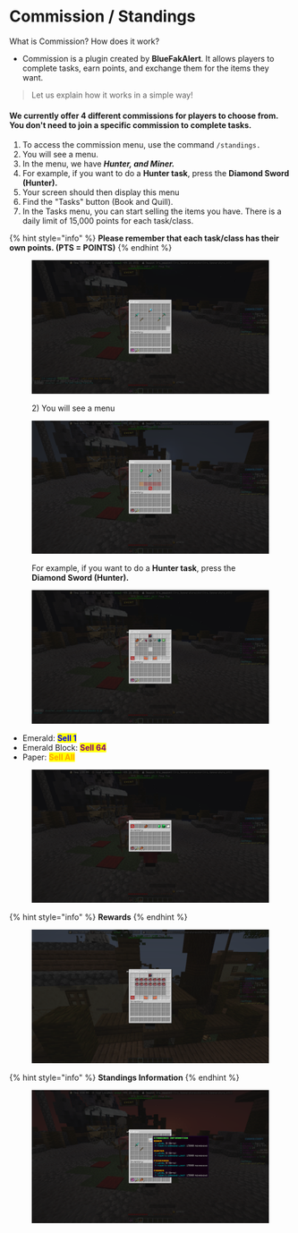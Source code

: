 # Commission / Standings

What is Commission? How does it work?

* Commission is a plugin created by **BlueFakAlert**. It allows players to complete tasks, earn points, and exchange them for the items they want.

> Let us explain how it works in a simple way!

#### We currently offer 4 different commissions for players to choose from. You don't need to join a specific commission to complete tasks.

1. To access the commission menu, use the command `/standings.`
2. You will see a menu.
3. In the menu, we have _**Hunter, and Miner.**_
4. For example, if you want to do a **Hunter task**, press the **Diamond Sword (Hunter).**
5. Your screen should then display this menu&#x20;
6. Find the "Tasks" button (Book and Quill).
7. In the Tasks menu, you can start selling the items you have. There is a daily limit of 15,000 points for each task/class.

{% hint style="info" %}
**Please remember that each task/class has their own points. (PTS = POINTS)**
{% endhint %}

<figure><img src="../../.gitbook/assets/2024-09-07_17.42.44.png" alt=""><figcaption><p>2) You will see a menu</p></figcaption></figure>

<figure><img src="../../.gitbook/assets/2024-09-07_17.41.42 (2).png" alt=""><figcaption><p>For example, if you want to do a <strong>Hunter task</strong>, press the <strong>Diamond Sword (Hunter).</strong></p></figcaption></figure>

<figure><img src="../../.gitbook/assets/2024-09-07_17.47.07.png" alt=""><figcaption></figcaption></figure>

* Emerald: <mark style="color:blue;">**Sell 1**</mark>
* Emerald Block: <mark style="color:purple;">**Sell 64**</mark>
* Paper: <mark style="color:orange;">**Sell All**</mark>

<figure><img src="../../.gitbook/assets/2024-09-07_17.47.43.png" alt=""><figcaption></figcaption></figure>

{% hint style="info" %}
**Rewards**
{% endhint %}

<figure><img src="../../.gitbook/assets/2024-09-07_17.52.38.png" alt=""><figcaption></figcaption></figure>

{% hint style="info" %}
**Standings Information**
{% endhint %}

<figure><img src="../../.gitbook/assets/2024-09-07_17.49.59.png" alt=""><figcaption></figcaption></figure>

